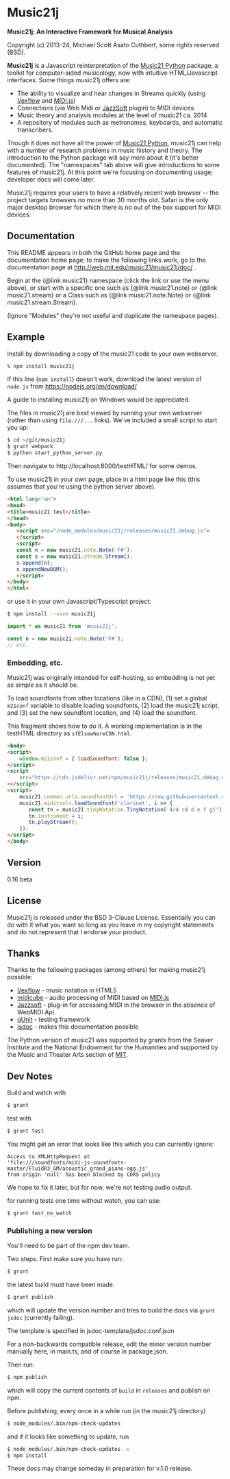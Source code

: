 # Music21j

**Music21j: An Interactive Framework for Musical Analysis**

Copyright (c) 2013-24, Michael Scott Asato Cuthbert, some rights reserved (BSD).

**Music21j** is a Javascript reinterpretation of the [Music21 Python] package,
a toolkit for computer-aided musicology, now with intuitive HTML/Javascript
interfaces. Some things music21j offers are:

  - The ability to visualize and hear changes in Streams quickly (using [Vexflow] and [MIDI.js])
  - Connections (via Web Midi or [JazzSoft] plugin) to MIDI devices.
  - Music theory and analysis modules at the level of music21 ca. 2014
  - A repository of modules such as metronomes, keyboards, and automatic transcribers.

Though it does not have all the power of [Music21 Python], music21j can help with
a number of research problems in music history and theory. The introduction to the
Python package will say more about it (it's better documented). The "namespaces"
tab above will give introductions to some features of music21j. At this
point we're focusing on documenting usage; developer docs will come
later.

Music21j requires your users to have a relatively recent web browser -- the project
targets browsers no more than 30 months old.
Safari is the only major desktop browser for which there is no out of the box 
support for MIDI devices.

## Documentation
This README appears in both the GitHub home page and the documentation
home page; to make the following links work, go to the documentation
page at http://web.mit.edu/music21/music21j/doc/ .

Begin at the {@link music21} namespace (click the link or use the
menu above), or start with
a specific one such as {@link music21.note} or {@link music21.stream}
or a Class such as {@link music21.note.Note} or {@link music21.stream.Stream}.

(Ignore "Modules" they're not useful and duplicate the namespace pages).

## Example
Install by downloading a copy of the music21 code to your own webserver.

```sh
% npm install music21j
```

If this line (`npm install`) doesn't work, download the
latest version of `node.js` from https://nodejs.org/en/download/
  
A guide to installing music21j on Windows would be appreciated.

The files in music21j are best viewed by running your own
webserver (rather than using `file:///...` links). We've
included a small script to start you up:

```sh
$ cd ~/git/music21j
$ grunt webpack
$ python start_python_server.py
```

Then navigate to http://localhost:8000/testHTML/ for some demos.

To use music21j in your own page, place in a html page like this (this assumes that you're
using the python server above).

```html
<html lang="en">
<head>
<title>music21 test</title>
</head>
<body>
   <script src="/node_modules/music21j/releases/music21.debug.js">
   </script>
   <script>
   const n = new music21.note.Note('F#');
   const s = new music21.stream.Stream();
   s.append(n);
   s.appendNewDOM();
   </script>
</body>
</html>
```

or use it in your own Javascript/Typescript project:

```sh
$ npm install --save music21j
```
```javascript
import * as music21 from 'music21j';

const n = new music21.note.Note('F#');
// etc.
```

### Embedding, etc.
Music21j was originally intended for self-hosting, so embedding is not
yet as simple as it should be.

To load soundfonts from other locations (like in a CDN), 
(1) set a global `m21conf` variable to disable loading soundfonts,
(2) load the music21j script, and (3) set the new soundfont location,
and (4) load the soundfont.

This fragment shows how to do it.  A working implementation is in the
testHTML directory as `sfElsewhereCDN.html`.

```html
<body>
<script>
    window.m21conf = { loadSoundfont: false };
</script>
<script 
    src="https://cdn.jsdelivr.net/npm/music21j/releases/music21.debug.min.js"
></script>
<script>
    music21.common.urls.soundfontUrl = 'https://raw.githubusercontent.com/gleitz/midi-js-soundfonts/gh-pages/FluidR3_GM/';
    music21.miditools.loadSoundfont('clarinet', i => {
       const tn = music21.tinyNotation.TinyNotation('4/4 c4 d e f g1');
       tn.instrument = i;
       tn.playStream();
    });
</script>
</body>
```



## Version
0.16 beta


## License
Music21j is released under the BSD 3-Clause License. Essentially you
can do with it what you want so long as you leave in my copyright statements
and do not represent that I endorse your product.

## Thanks

Thanks to the following packages (among others) for making music21j possible:

* [Vexflow] - music notation in HTML5
* [midicube] - audio processing of MIDI based on [MIDI.js]
* [Jazzsoft] - plug-in for accessing MIDI in the browser in the absence of WebMIDI Api.
* [qUnit] - testing framework
* [jsdoc] - makes this documentation possible

The Python version of music21 was supported by grants from
the Seaver Institute and the National Endowment for the Humanities
and supported by the Music and Theater Arts section of [MIT].


[MIT]:http://web.mit.edu
[music21 python]:http://web.mit.edu/music21/
[midicube]:https://github.com/mscuthbert/midicube
[Vexflow]:http://www.vexflow.com
[MIDI.js]:http://mudcu.be/midi-js/
[Jazzsoft]:http://jazz-soft.net
[qUnit]:http://qunitjs.com
[jsdoc]:http://usejsdoc.org


## Dev Notes
Build and watch with

```sh
$ grunt
```

test with

```sh
$ grunt test
```

You might get an error that looks like this which you can currently ignore:

```
Access to XMLHttpRequest at 
'file:///soundfonts/midi-js-soundfonts-master/FluidR3_GM/acoustic_grand_piano-ogg.js' 
from origin 'null' has been blocked by CORS policy
```

We hope to fix it later, but for now, we're not testing audio output.


for running tests one time without watch, you can use:

```sh
$ grunt test_no_watch
```

### Publishing a new version
You'll need to be part of the npm dev team.

Two steps.  First make sure you have run:

```sh
$ grunt
```

the latest build must have been made.

```sh
$ grunt publish
```

which will update the version number and tries to build the
docs via `grunt jsdoc` (currently failing).

The template is specified in jsdoc-template/jsdoc.conf.json

For a non-backwards compatible release, edit the minor 
version number manually here, in main.ts, and of course in
package.json.

Then run:

```sh
$ npm publish
```

which will copy the current contents of `build` in `releases`
and publish on npm.

Before publishing, every once in a while run (in the music21j directory)

```sh
$ node_modules/.bin/npm-check-updates
```

and if it looks like something to update, run

```sh
$ node_modules/.bin/npm-check-updates -u
$ npm install
```


These docs may change someday in preparation for v.1.0 release.
